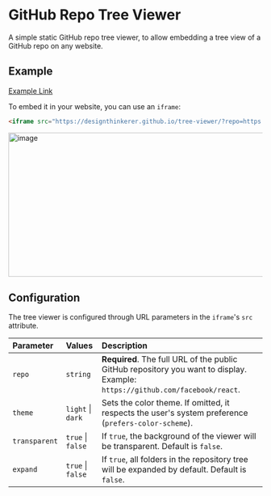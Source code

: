 # GitHub Repo Tree Viewer

A simple static GitHub repo tree viewer, to allow embedding a tree view of a GitHub repo on any website.

## Example

[Example Link](https://designthinkerer.github.io/tree-viewer/?repo=https://github.com/facebook/react&expand=false&transparent=true&theme=light)

To embed it in your website, you can use an `iframe`:

```html
<iframe src="https://designthinkerer.github.io/tree-viewer/?repo=https://github.com/facebook/react&expand=false&transparent=true&theme=light" frameborder="0" style="width: 100%; height: 500px;"></iframe>
```

<img width="2007" height="285" alt="image" src="https://github.com/user-attachments/assets/815fea6f-39f4-4856-afa5-4810057c9c88" />

## Configuration

The tree viewer is configured through URL parameters in the `iframe`'s `src` attribute.

| Parameter | Values | Description |
| :--- | :--- | :--- |
| `repo` | `string` | **Required**. The full URL of the public GitHub repository you want to display. Example: `https://github.com/facebook/react`. |
| `theme` | `light` \| `dark` | Sets the color theme. If omitted, it respects the user's system preference (`prefers-color-scheme`). |
| `transparent`| `true` \| `false` | If `true`, the background of the viewer will be transparent. Default is `false`. |
| `expand` | `true` \| `false` | If `true`, all folders in the repository tree will be expanded by default. Default is `false`. |
